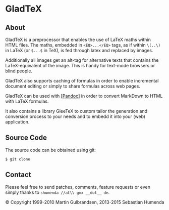 GladTeX
=======

About
-----

GladTeX is a preprocessor that enables the use of LaTeX maths within HTML
files. The maths, embedded in `<EQ>...</EQ>` tags, as if within `\(..\)` in LaTeX (or `$...$` in TeX),
is fed through latex and replaced by images.

Additionally all images get an alt-tag for alternative texts that contains the
LaTeX-equivalent of the image. This is handy for text-mode browsers or blind
people.

GladTeX also supports caching of formulas in order to enable incremental
document editing or simply to share formulas across web pages.

GladTeX can be used with [[Pandoc]](http://pandoc.org) in order to convert
MarkDown to HTML with LaTeX formulas.

It also contains a library GleeTeX to custom tailor the generation and
conversion process to your needs and to embedd it into your (web) application.

Source Code
-----------

The source code can be obtained using git:

    $ git clone 
    
Contact
-------

Please feel free to send patches, comments, feature requests or even simply
thanks to `shumenda //at\\ gmx __dot__ de`.


© Copyright 1999-2010 Martin Gulbrandsen, 2013-2015 Sebastian Humenda

